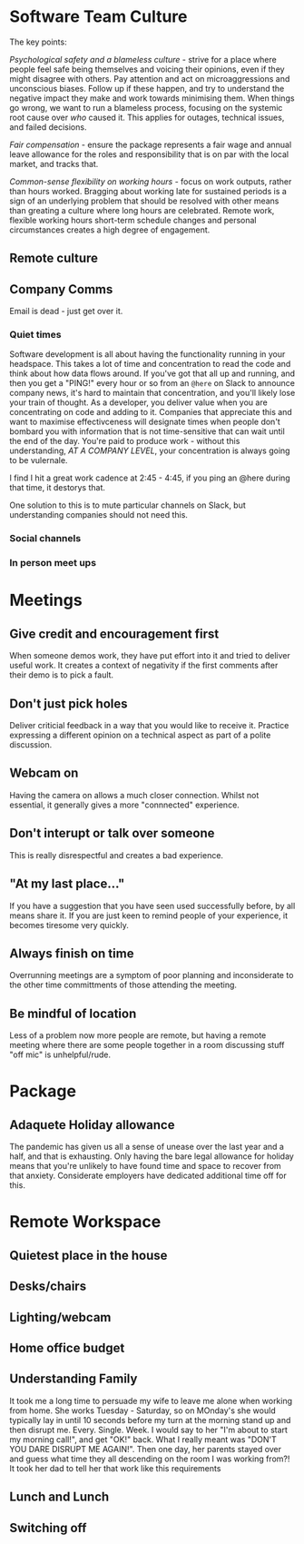 # Software Team Culture

The key points:

*Psychological safety and a blameless culture* - strive for a place where people feel safe being themselves and voicing their opinions, even if they might disagree with others. Pay attention and act on microaggressions and unconscious biases.  Follow up if these happen, and try to understand the negative impact they make and work towards minimising them. When things go wrong, we want to run a blameless process, focusing on the systemic root cause over _who_ caused it. This applies for outages, technical issues, and failed decisions.

*Fair compensation* - ensure the package represents a fair wage and annual leave allowance for the roles and responsibility that is on par with the local market, and tracks that.

*Common-sense flexibility on working hours* - focus on work outputs, rather than hours worked. Bragging about working late for sustained periods is a sign of an underlying problem that should be resolved with other means than greating a culture where long hours are celebrated. Remote work, flexible working hours short-term schedule changes and personal circumstances creates a high degree of engagement.

## Remote culture


## Company Comms

Email is dead - just get over it.

### Quiet times

Software development is all about having the functionality running in your headspace. This takes a lot of time and concentration to read the code and think about how data flows around. If you've got that all up and running, and then you get a "PING!" every hour or so from an `@here` on Slack to announce company news, it's hard to maintain that concentration, and you'll likely lose your train of thought. As a developer, you deliver value when you are concentrating on code and adding to it. Companies that appreciate this and want to maximise effectivceness will designate times when people don't bombard you with information that is not time-sensitive that can wait until the end of the day. You're paid to produce work - without this understanding, _AT A COMPANY LEVEL_, your concentration is always going to be vulernale.

I find I hit a great work cadence at 2:45 - 4:45, if you ping an @here during that time, it destorys that.

One solution to this is to mute particular channels on Slack, but understanding companies should not need this. 

### Social channels

### In person meet ups


# Meetings

## Give credit and encouragement first

When someone demos work, they have put effort into it and tried to deliver useful work. It creates a context of negativity if the first comments after their demo is to pick a fault.

## Don't just pick holes

Deliver criticial feedback in a way that you would like to receive it. Practice expressing a different opinion on a technical aspect as part of a polite discussion.

## Webcam on

Having the camera on allows a much closer connection. Whilst not essential, it generally gives a more "connnected" experience.

## Don't interupt or talk over someone

This is really disrespectful and creates a bad experience. 

## "At my last place..."

If you have a suggestion that you have seen used successfully before, by all means share it. If you are just keen to remind people of your experience, it becomes tiresome very quickly. 

## Always finish on time

Overrunning meetings are a symptom of poor planning and inconsiderate to the other time committments of those attending the meeting.

## Be mindful of location

Less of a problem now more people are remote, but having a remote meeting where there are some people together in a room discussing stuff "off mic" is unhelpful/rude.


# Package

## Adaquete Holiday allowance

The pandemic has given us all a sense of unease over the last year and a half, and that is exhausting. Only having the bare legal allowance for holiday means that you're unlikely to have found time and space to recover from that anxiety. Considerate employers have dedicated additional time off for this.


# Remote Workspace

## Quietest place in the house

## Desks/chairs

## Lighting/webcam

## Home office budget

## Understanding Family

It took me a long time to persuade my wife to leave me alone when working from home. She works Tuesday - Saturday, so on MOnday's she would typically lay in until 10 seconds before my turn at the morning stand up and then disrupt me. Every. Single. Week. I would say to her "I'm about to start my morning call!", and get "OK!" back. What I really meant was "DON'T YOU DARE DISRUPT ME AGAIN!". Then one day, her parents stayed over and guess what time they all descending on the room I was working from?! It took her dad to tell her that work like this requirements

## Lunch and Lunch

## Switching off
